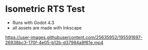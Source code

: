 # Isometric RTS Test
- Runs with Godot 4.3
- all assets are made with Inkscape

https://user-images.githubusercontent.com/25635952/195591697-26938bc3-170f-4e05-b12b-d37984a9f61e.mp4
